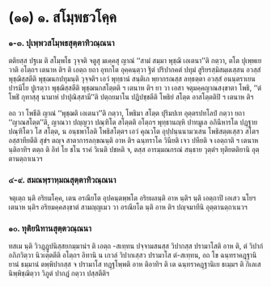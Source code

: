 <h1>(๑๑) ๑. สโมฺพธวโคฺค</h1>
<h3>๑-๓. ปุเพฺพวสโมฺพธสุตฺตาทิวณฺณนา</h3>
<p> ตติยสฺส   ปฐเม ติ สโมฺพโธ วุจฺจติ จตูสุ มเคฺคสุ ญาณํ ‘‘สามํ สมฺมา พุชฺฌิ เอเตนา’’ติ กตฺวา, ตโต ปุเพฺพเยวาติ อโตฺถฯ เตนาห ติฯ ติ เอตฺถ ยถา อุทกโต อุคฺคนฺตฺวา ฐิตํ ปริปากคตํ ปทุมํ สูริยรสฺมิสมฺผเสฺสน อวสฺสํ พุชฺฌิสฺสตีติ พุชฺฌนกปทุมนฺติ วุจฺจติฯ เอวํ พุทฺธานํ สนฺติเก พฺยากรณสฺส ลทฺธตฺตา อวสฺสํ อนนฺตราเยน ปารมิโย ปูเรตฺวา พุชฺฌิสฺสตีติ พุชฺฌนกสโตฺตติ ฯ เตนาห ติฯ ยา วา เอสา จตุมคฺคญาณสงฺขาตา โพธิ, ‘‘ตํ โพธิํ กุทาสฺสุ นามาหํ ปาปุณิสฺสามี’’ติ ปตฺถยมาโน ปฎิปชฺชตีติ โพธิยํ สโตฺต อาสโตฺตติปิ ฯ เตนาห ติฯ</p>


<p>อถ วา โพธีติ ญาณํ ‘‘พุชฺฌติ เอเตนา’’ติ กตฺวา, โพธิมา สโตฺต  ปุริมปเท อุตฺตรปทโลปํ กตฺวา ยถา ‘‘ญาณสโตฺต’’ติ, ญาณวา ปญฺญวา ปณฺฑิโต สโตฺตติ อโตฺถฯ พุทฺธานญฺหิ ปาทมูเล อภินีหารโต ปฎฺฐาย ปณฺฑิโตว โส สโตฺต, น อนฺธพาโลติ โพธิสโตฺตฯ เอวํ คุณวโต อุปฺปนฺนนามวเสน โพธิสตฺตเสฺสว สโตฯ อสฺสาทียตีติ  สุขํฯ ตญฺจ สาตาการลกฺขณนฺติ อาห ติฯ ฉนฺทราโค วินียติ เจว ปหียติ จ เอตฺถาติ ฯ เตนาห นฺติอาทิฯ ตตฺถ ติ อิทํ โย ชโน ราคํ วิเนติ ปชหติ จ, ตสฺส อารมฺมณกรณํ สนฺธาย วุตฺตํฯ ทุติยตติยานิ อุตฺตานตฺถาเนวฯ</p>

</p>


<h3>๔-๙. สมณพฺราหฺมณสุตฺตาทิวณฺณนา</h3>
<p> จตุเตฺถ   นฺติ อริยมโคฺค, เตน อรณียโต อุปคนฺตพฺพโต  อริยผลนฺติ อาห นฺติฯ นฺติ เอตฺถาปิ เอเสว นโยฯ เตนาห นฺติฯ อริยมคฺคสงฺขาตํ สามญฺญเมว วา อรณียโต นฺติ อาห ติฯ ปญฺจมาทีนิ อุตฺตานตฺถาเนวฯ</p>

</p>


<h3>๑๐. ทุติยนิทานสุตฺตวณฺณนา</h3>
<p> ทสเม นฺติ วิวฎฺฎูปนิสฺสยกมฺมานํฯ ติ เอตฺถ -สเทฺทน ปจฺจามสนสฺส วิปากสฺส ปรามาโสติ อาห ติ, ตํ วิปากํ อภิภวิตฺวา นิวเตฺตตีติ อโตฺถฯ อิทานิ น เกวลํ วิปากเสฺสว ปรามาโส ตํ-สเทฺทน, อถ โข ฉนฺทราคฎฺฐานิยานํ ธมฺมานํ ตพฺพิปากสฺส จ ปรามาโส ทฎฺฐโพฺพติ อาห ติอาทิฯ ติ เต ฉนฺทราคฎฺฐานิเย ธเมฺมฯ ติ กิเลเส นิพฺพิชฺฌิตฺวา วิภูตํ ปากฎํ กตฺวา ปสฺสตีติฯ</p>

</p>

</p>





